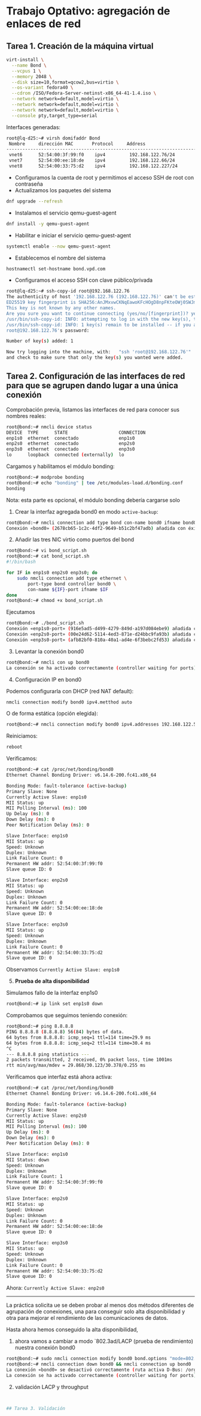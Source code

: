 # Trabajo Optativo: agregación de enlaces de red

## Tarea 1. Creación de la máquina virtual

```bash
virt-install \
  --name Bond \
  --vcpus 1 \
  --memory 2048 \
  --disk size=10,format=qcow2,bus=virtio \
  --os-variant fedora40 \
  --cdrom /ISO/Fedora-Server-netinst-x86_64-41-1.4.iso \
  --network network=default,model=virtio \
  --network network=default,model=virtio \
  --network network=default,model=virtio \
  --console pty,target_type=serial
```

Interfaces generadas:

```bash
root@lq-d25:~# virsh domifaddr Bond
 Nombre     dirección MAC       Protocol     Address
-------------------------------------------------------------------------------
 vnet6      52:54:00:3f:99:f0    ipv4         192.168.122.76/24
 vnet7      52:54:00:ee:18:de    ipv4         192.168.122.66/24
 vnet8      52:54:00:33:75:d2    ipv4         192.168.122.227/24
```

- Configuramos la cuenta de root y permitimos el acceso SSH de root con contraseña
- Actualizamos los paquetes del sistema

```bash
dnf upgrade --refresh
```

- Instalamos el servicio qemu-guest-agent

```bash
dnf install -y qemu-guest-agent
```

- Habilitar e iniciar el servicio qemu-guest-agent

```bash
systemctl enable --now qemu-guest-agent
```

- Establecemos el nombre del sistema

```bash
hostnamectl set-hostname bond.vpd.com
```

- Configuramos el acceso SSH con clave público/privada

```bash
root@lq-d25:~# ssh-copy-id root@192.168.122.76
The authenticity of host '192.168.122.76 (192.168.122.76)' can't be established.
ED25519 key fingerprint is SHA256:AnJMxvwCKNqEawoKFcHOgD8npFKteOWj0SWJmnGWXPg.
This key is not known by any other names.
Are you sure you want to continue connecting (yes/no/[fingerprint])? yes
/usr/bin/ssh-copy-id: INFO: attempting to log in with the new key(s), to filter out any that are already installed
/usr/bin/ssh-copy-id: INFO: 1 key(s) remain to be installed -- if you are prompted now it is to install the new keys
root@192.168.122.76's password: 

Number of key(s) added: 1

Now try logging into the machine, with:   "ssh 'root@192.168.122.76'"
and check to make sure that only the key(s) you wanted were added.
```


## Tarea 2. Configuración de las interfaces de red para que se agrupen dando lugar a una única conexión

Comprobación previa, listamos las interfaces de red para conocer sus nombres reales:

```bash
root@bond:~# nmcli device status
DEVICE  TYPE      STATE                   CONNECTION 
enp1s0  ethernet  conectado               enp1s0     
enp2s0  ethernet  conectado               enp2s0     
enp3s0  ethernet  conectado               enp3s0     
lo      loopback  connected (externally)  lo
```

Cargamos y habilitamos el módulo bonding:

```bash
root@bond:~# modprobe bonding 
root@bond:~# echo "bonding" | tee /etc/modules-load.d/bonding.conf
bonding
```

Nota: esta parte es opcional, el módulo bonding debería cargarse solo

1. Crear la interfaz agregada bond0 en modo `active-backup`:

```bash
root@bond:~# nmcli connection add type bond con-name bond0 ifname bond0 bond.options "mode=active,miimon=100"
Conexión «bond0» (2678cb65-1c2c-4df2-9649-b51c2bf47adb) añadida con éxito.
```

2. Añadir las tres NIC virtio como puertos del bond

```bash
root@bond:~# vi bond_script.sh
root@bond:~# cat bond_script.sh 
#!/bin/bash

for IF in enp1s0 enp2s0 enp3s0; do
    sudo nmcli connection add type ethernet \
        port-type bond controller bond0 \
        con-name ${IF}-port ifname $IF
done
root@bond:~# chmod +x bond_script.sh
```

Ejecutamos

```bash
root@bond:~# ./bond_script.sh 
Conexión «enp1s0-port» (916e5ad5-d499-4279-849d-a197d084ebe9) añadida con éxito.
Conexión «enp2s0-port» (00e24d62-5114-4ed3-871e-d24bbc9fa93b) añadida con éxito.
Conexión «enp3s0-port» (afb82bf0-810a-40a1-ad4e-6f3bebc2fd53) añadida con éxito.
```


3. Levantar la conexión bond0

```bash
root@bond:~# nmcli con up bond0 
La conexión se ha activado correctamente (controller waiting for ports) (ruta activa D-Bus: /org/freedesktop/NetworkManager/ActiveConnection/6)
```

4. Configuración IP en bond0

Podemos configurarla con DHCP (red NAT default):

```bash
nmcli connection modify bond0 ipv4.metthod auto
```

O de forma estática (opción elegida): 

```bash
root@bond:~# nmcli connection modify bond0 ipv4.addresses 192.168.122.57/24 ipv4.gateway 192.168.122.1 ipv4.dns "8.8.8.8 1.1.1.1" ipv4.method manual
```

Reiniciamos:

```bash
reboot
```

Verificamos:

```bash
root@bond:~# cat /proc/net/bonding/bond0 
Ethernet Channel Bonding Driver: v6.14.6-200.fc41.x86_64

Bonding Mode: fault-tolerance (active-backup)
Primary Slave: None
Currently Active Slave: enp1s0
MII Status: up
MII Polling Interval (ms): 100
Up Delay (ms): 0
Down Delay (ms): 0
Peer Notification Delay (ms): 0

Slave Interface: enp1s0
MII Status: up
Speed: Unknown
Duplex: Unknown
Link Failure Count: 0
Permanent HW addr: 52:54:00:3f:99:f0
Slave queue ID: 0

Slave Interface: enp2s0
MII Status: up
Speed: Unknown
Duplex: Unknown
Link Failure Count: 0
Permanent HW addr: 52:54:00:ee:18:de
Slave queue ID: 0

Slave Interface: enp3s0
MII Status: up
Speed: Unknown
Duplex: Unknown
Link Failure Count: 0
Permanent HW addr: 52:54:00:33:75:d2
Slave queue ID: 0
```

Observamos `Currently Active Slave: enp1s0`

5. **Prueba de alta disponibilidad**

Simulamos fallo de la interfaz enp1s0

```bash
root@bond:~# ip link set enp1s0 down
```

Comprobamos que seguimos teniendo conexión:

```bash
root@bond:~# ping 8.8.8.8
PING 8.8.8.8 (8.8.8.8) 56(84) bytes of data.
64 bytes from 8.8.8.8: icmp_seq=1 ttl=114 time=29.9 ms
64 bytes from 8.8.8.8: icmp_seq=2 ttl=114 time=30.4 ms
^C
--- 8.8.8.8 ping statistics ---
2 packets transmitted, 2 received, 0% packet loss, time 1001ms
rtt min/avg/max/mdev = 29.868/30.123/30.378/0.255 ms
```

Verificamos que interfaz está ahora activa:

```bash
root@bond:~# cat /proc/net/bonding/bond0 
Ethernet Channel Bonding Driver: v6.14.6-200.fc41.x86_64

Bonding Mode: fault-tolerance (active-backup)
Primary Slave: None
Currently Active Slave: enp2s0
MII Status: up
MII Polling Interval (ms): 100
Up Delay (ms): 0
Down Delay (ms): 0
Peer Notification Delay (ms): 0

Slave Interface: enp1s0
MII Status: down
Speed: Unknown
Duplex: Unknown
Link Failure Count: 1
Permanent HW addr: 52:54:00:3f:99:f0
Slave queue ID: 0

Slave Interface: enp2s0
MII Status: up
Speed: Unknown
Duplex: Unknown
Link Failure Count: 0
Permanent HW addr: 52:54:00:ee:18:de
Slave queue ID: 0

Slave Interface: enp3s0
MII Status: up
Speed: Unknown
Duplex: Unknown
Link Failure Count: 0
Permanent HW addr: 52:54:00:33:75:d2
Slave queue ID: 0
```

Ahora: `Currently Active Slave: enp2s0`

---

La práctica solicita ue se deben probar al menos dos métodos diferentes de agrupación de conexiones, 
una para conseguir solo alta disponibilidad y otra para mejorar el rendimiento de las comunicaciones de datos. 

Hasta ahora hemos conseguido la alta disponibilidad, 

1. ahora vamos a cambiar a modo `802.3ad/LACP (prueba de rendimiento) nuestra conexión bond0

```bash
root@bond:~# sudo nmcli connection modify bond0 bond.options "mode=802.3ad,miimon=100,lacp_rate=fast"
root@bond:~# nmcli connection down bond0 && nmcli connection up bond0
La conexión «bond0» se desactivó correctamente (ruta activa D-Bus: /org/freedesktop/NetworkManager/ActiveConnection/5)
La conexión se ha activado correctamente (controller waiting for ports) (ruta activa D-Bus: /org/freedesktop/NetworkManager/ActiveConnection/9)
```

2. validación LACP y throughput

```bash


## Tarea 3. Validación

